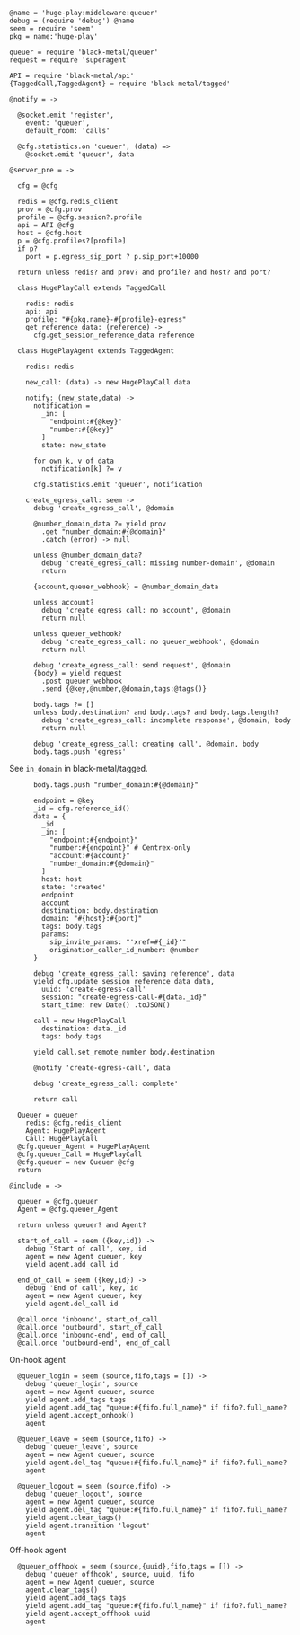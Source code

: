     @name = 'huge-play:middleware:queuer'
    debug = (require 'debug') @name
    seem = require 'seem'
    pkg = name:'huge-play'

    queuer = require 'black-metal/queuer'
    request = require 'superagent'

    API = require 'black-metal/api'
    {TaggedCall,TaggedAgent} = require 'black-metal/tagged'

    @notify = ->

      @socket.emit 'register',
        event: 'queuer',
        default_room: 'calls'

      @cfg.statistics.on 'queuer', (data) =>
        @socket.emit 'queuer', data

    @server_pre = ->

      cfg = @cfg

      redis = @cfg.redis_client
      prov = @cfg.prov
      profile = @cfg.session?.profile
      api = API @cfg
      host = @cfg.host
      p = @cfg.profiles?[profile]
      if p?
        port = p.egress_sip_port ? p.sip_port+10000

      return unless redis? and prov? and profile? and host? and port?

      class HugePlayCall extends TaggedCall

        redis: redis
        api: api
        profile: "#{pkg.name}-#{profile}-egress"
        get_reference_data: (reference) ->
          cfg.get_session_reference_data reference

      class HugePlayAgent extends TaggedAgent

        redis: redis

        new_call: (data) -> new HugePlayCall data

        notify: (new_state,data) ->
          notification =
            _in: [
              "endpoint:#{@key}"
              "number:#{@key}"
            ]
            state: new_state

          for own k, v of data
            notification[k] ?= v

          cfg.statistics.emit 'queuer', notification

        create_egress_call: seem ->
          debug 'create_egress_call', @domain

          @number_domain_data ?= yield prov
            .get "number_domain:#{@domain}"
            .catch (error) -> null

          unless @number_domain_data?
            debug 'create_egress_call: missing number-domain', @domain
            return

          {account,queuer_webhook} = @number_domain_data

          unless account?
            debug 'create_egress_call: no account', @domain
            return null

          unless queuer_webhook?
            debug 'create_egress_call: no queuer_webhook', @domain
            return null

          debug 'create_egress_call: send request', @domain
          {body} = yield request
            .post queuer_webhook
            .send {@key,@number,@domain,tags:@tags()}

          body.tags ?= []
          unless body.destination? and body.tags? and body.tags.length?
            debug 'create_egress_call: incomplete response', @domain, body
            return null

          debug 'create_egress_call: creating call', @domain, body
          body.tags.push 'egress'

See `in_domain` in black-metal/tagged.

          body.tags.push "number_domain:#{@domain}"

          endpoint = @key
          _id = cfg.reference_id()
          data = {
            _id
            _in: [
              "endpoint:#{endpoint}"
              "number:#{endpoint}" # Centrex-only
              "account:#{account}"
              "number_domain:#{@domain}"
            ]
            host: host
            state: 'created'
            endpoint
            account
            destination: body.destination
            domain: "#{host}:#{port}"
            tags: body.tags
            params:
              sip_invite_params: "'xref=#{_id}'"
              origination_caller_id_number: @number
          }

          debug 'create_egress_call: saving reference', data
          yield cfg.update_session_reference_data data,
            uuid: 'create-egress-call'
            session: "create-egress-call-#{data._id}"
            start_time: new Date() .toJSON()

          call = new HugePlayCall
            destination: data._id
            tags: body.tags

          yield call.set_remote_number body.destination

          @notify 'create-egress-call', data

          debug 'create_egress_call: complete'

          return call

      Queuer = queuer
        redis: @cfg.redis_client
        Agent: HugePlayAgent
        Call: HugePlayCall
      @cfg.queuer_Agent = HugePlayAgent
      @cfg.queuer_Call = HugePlayCall
      @cfg.queuer = new Queuer @cfg
      return

    @include = ->

      queuer = @cfg.queuer
      Agent = @cfg.queuer_Agent

      return unless queuer? and Agent?

      start_of_call = seem ({key,id}) ->
        debug 'Start of call', key, id
        agent = new Agent queuer, key
        yield agent.add_call id

      end_of_call = seem ({key,id}) ->
        debug 'End of call', key, id
        agent = new Agent queuer, key
        yield agent.del_call id

      @call.once 'inbound', start_of_call
      @call.once 'outbound', start_of_call
      @call.once 'inbound-end', end_of_call
      @call.once 'outbound-end', end_of_call

On-hook agent

      @queuer_login = seem (source,fifo,tags = []) ->
        debug 'queuer_login', source
        agent = new Agent queuer, source
        yield agent.add_tags tags
        yield agent.add_tag "queue:#{fifo.full_name}" if fifo?.full_name?
        yield agent.accept_onhook()
        agent

      @queuer_leave = seem (source,fifo) ->
        debug 'queuer_leave', source
        agent = new Agent queuer, source
        yield agent.del_tag "queue:#{fifo.full_name}" if fifo?.full_name?
        agent

      @queuer_logout = seem (source,fifo) ->
        debug 'queuer_logout', source
        agent = new Agent queuer, source
        yield agent.del_tag "queue:#{fifo.full_name}" if fifo?.full_name?
        yield agent.clear_tags()
        yield agent.transition 'logout'
        agent

Off-hook agent

      @queuer_offhook = seem (source,{uuid},fifo,tags = []) ->
        debug 'queuer_offhook', source, uuid, fifo
        agent = new Agent queuer, source
        agent.clear_tags()
        yield agent.add_tags tags
        yield agent.add_tag "queue:#{fifo.full_name}" if fifo?.full_name?
        yield agent.accept_offhook uuid
        agent
